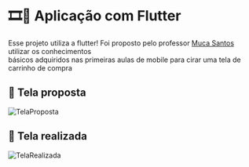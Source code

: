 # 🎞📱 Aplicação com Flutter
Esse projeto utiliza a flutter!
Foi proposto pelo professor [Muca Santos](https://github.com/mucasantos) utilizar os conhecimentos <br> 
básicos adquiridos nas primeiras aulas de mobile para cirar uma tela de carrinho de compra

## 📱 Tela proposta
![TelaProposta](https://i.imgur.com/rucoGrZ.png)

## 📱 Tela realizada
![TelaRealizada](https://i.imgur.com/XmGjxyE.png)




 
